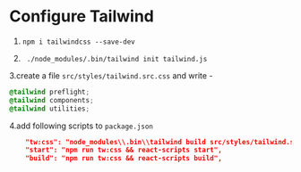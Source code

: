 # Configure Tailwind

1. `npm i tailwindcss --save-dev` 

2. ` ./node_modules/.bin/tailwind init tailwind.js` 

3.create a file `src/styles/tailwind.src.css` and write - 

``` css
@tailwind preflight;
@tailwind components;
@tailwind utilities;
```

4.add following scripts to `package.json` 

``` json
    "tw:css": "node_modules\\.bin\\tailwind build src/styles/tailwind.src.css -c tailwind.config.js -o src/styles/tailwind.css",
    "start": "npm run tw:css && react-scripts start",
    "build": "npm run tw:css && react-scripts build",
```
